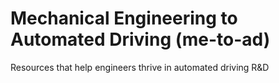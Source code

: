 # Mechanical Engineering to Automated Driving (me-to-ad)
Resources that help engineers thrive in automated driving R&D

